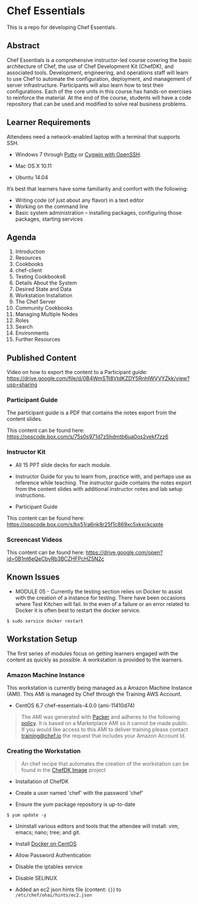 # Chef Essentials

This is a repo for developing Chef Essentials.

## Abstract

Chef Essentials is a comprehensive instructor-led course covering the basic architecture of Chef, the use of Chef Development Kit (ChefDK), and associated tools. Development, engineering, and operations staff will learn to use Chef to automate the configuration, deployment, and management of server infrastructure. Participants will also learn how to test their configurations. Each of the core units in this course has hands-on exercises to reinforce the material. At the end of the course, students will have a code repository that can be used and modified to solve real business problems.

## Learner Requirements

Attendees need a network-enabled laptop with a terminal that supports SSH.

* Windows 7 through [Putty](http://www.putty.org/) or [Cygwin with OpenSSH](https://www.cygwin.com/).

* Mac OS X 10.11

* Ubuntu 14.04


It’s best that learners have some familiarity and comfort with the following:

* Writing code (of just about any flavor) in a text editor
* Working on the command line
* Basic system administration – installing packages, configuring those packages, starting services

## Agenda

1. Introduction
2. Resources
3. Cookbooks
4. chef-client
5. Testing Cookbooks6
6. Details About the System
7. Desired State and Data
8. Workstation Installation
9. The Chef Server
10.	Community Cookbooks
11.	Managing Multiple Nodes
12.	Roles
13.	Search
14.	Environments
15.	Further Resources

## Published Content

Video on how to export the content to a Participant guide: https://drive.google.com/file/d/0B4WmSTt8VtdKZDY5RnhIWVVYZkk/view?usp=sharing

### Participant Guide

The participant guide is a PDF that contains the notes export from the content slides.

This content can be found here: https://opscode.box.com/s/75s0s971d7z5hdmtb6ua0os2vekf7zz6

### Instructor Kit

* All 15 PPT slide decks for each module.

* Instructor Guide for you to learn from, practice with, and perhaps use as reference while teaching. The instructor guide contains the notes export from the content slides with additional instructor notes and lab setup instructions.

* Participant Guide

This content can be found here: https://opscode.box.com/s/bx51ra6nk8r25f1c869xc5xkxckcxpte

### Screencast Videos

This content can be found here: https://drive.google.com/open?id=0B1nt6eQeCbyRb3BCZHFPcHZ5N2c

## Known Issues

* MODULE 05 - Currently the testing section relies on Docker to assist with the creation of a instance for testing. There have been occasions where Test Kitchen will fail. In the even of a failure or an error related to Docker it is often best to restart the docker service.

```
$ sudo service docker restart
```

## Workstation Setup

The first series of modules focus on getting learners engaged with the content as quickly as possible. A workstation is provided to the learners.

### Amazon Machine Instance

This workstation is currently being managed as a Amazon Machine Instance (AMI). This AMI is managed by Chef through the Training AWS Account.

* CentOS 6.7 chef-essentials-4.0.0 (ami-11410d74)

> The AMI was generated with [Packer](https://github.com/chef-training/chefdk-fundamentals-image) and adheres to the following [policy](https://github.com/chef-training/chefdk-image/blob/master/cookbooks/workstations/recipes/essentials.rb). It is based on a Marketplace AMI so it cannot be made public. If you would like access to this AMI to deliver training please contact [training@chef.io](mailto:training@chef.io) the request that includes your Amazon Account Id.

### Creating the Workstation

> An chef recipe that automates the creation of the workstation can be found in the [ChefDK Image](
https://github.com/chef-training/chefdk-image/blob/master/cookbooks/workstations/recipes/essentials.rb
) project

* Installation of ChefDK

* Create a user named 'chef' with the password 'chef'

* Ensure the yum package repository is up-to-date

```
$ yum update -y
```

* Uninstall various editors and tools that the attendee will install: vim; emacs; nano; tree; and git.

* Install [Docker on CentOS](https://docs.docker.com/engine/installation/centos/)

* Allow Password Authentication

* Disable the iptables service

* Disable SELINUX

* Added an ec2 json hints file (content: `{}`) to `/etc/chef/ohai/hints/ec2.json`

